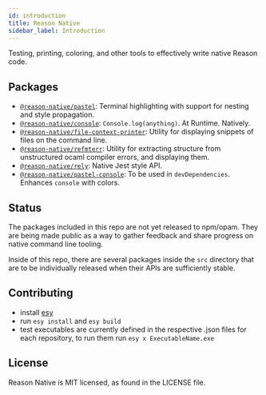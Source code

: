 ```yaml
---
id: introduction
title: Reason Native
sidebar_label: Introduction
---
```


Testing, printing, coloring, and other tools to effectively write native Reason code.


## Packages

- [`@reason-native/pastel`](./pastel/index.md): Terminal highlighting with support for nesting and style propagation.
- [`@reason-native/console`](./console/index.md): `Console.log(anything)`. At Runtime. Natively.
- [`@reason-native/file-context-printer`](./file-context-printer/index.md): Utility for displaying snippets of files on the command line.
- [`@reason-native/refmterr`](./refmterr/index.md): Utility for extracting structure from unstructured ocaml compiler errors, and displaying them.
- [`@reason-native/rely`](./rely/index.md): Native Jest style API.
- [`@reason-native/pastel-console`](./pastel/console.md): To be used in `devDependencies`. Enhances `console` with colors.

## Status

The packages included in this repo are not yet released to npm/opam. They are being made public
as a way to gather feedback and share progress on native command line tooling.

Inside of this repo, there are several packages inside the `src` directory that are to be individually
released when their APIs are sufficiently stable.

## Contributing

* install [esy](https://esy.sh/)
* run `esy install` and `esy build`
* test executables are currently defined in the respective .json files for each repository, to run them run `esy x ExecutableName.exe`

## License

Reason Native is MIT licensed, as found in the LICENSE file.
